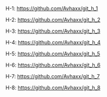 H-1:
https://github.com/Avhaxx/git_h_1

H-2:
https://github.com/Avhaxx/git_h_2

H-3:
https://github.com/Avhaxx/git_h_3

H-4:
https://github.com/Avhaxx/git_h_4

H-5:
https://github.com/Avhaxx/git_h_5

H-6:
https://github.com/Avhaxx/git_h_6

H-7:
https://github.com/Avhaxx/git_h_7

H-8:
https://github.com/Avhaxx/git_h_8
